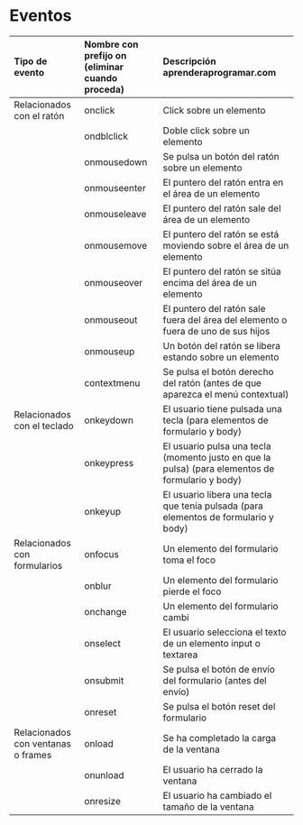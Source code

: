 # Eventos

|Tipo de evento|Nombre con prefijo on (eliminar cuando proceda)|Descripción aprenderaprogramar.com|
|:----|:----|:----|
|Relacionados con el ratón|onclick|Click sobre un elemento|
| |ondblclick|Doble click sobre un elemento|
| |onmousedown|Se pulsa un botón del ratón sobre un elemento|
| |onmouseenter|El puntero del ratón entra en el área de un elemento|
| |onmouseleave|El puntero del ratón sale del área de un elemento|
| |onmousemove|El puntero del ratón se está moviendo sobre el área de un elemento|
| |onmouseover|El puntero del ratón se sitúa encima del área de un elemento|
| |onmouseout|El puntero del ratón sale fuera del área del elemento o fuera de uno de sus hijos|
| |onmouseup|Un botón del ratón se libera estando sobre un elemento|
| |contextmenu|Se pulsa el botón derecho del ratón (antes de que aparezca el menú contextual)|
|Relacionados con el teclado|onkeydown|El usuario tiene pulsada una tecla (para elementos de formulario y body)|
| |onkeypress|El usuario pulsa una tecla (momento justo en que la pulsa) (para elementos de formulario y body)|
| |onkeyup|El usuario libera una tecla que tenía pulsada (para elementos de formulario y body)|
|Relacionados con formularios|onfocus|Un elemento del formulario toma el foco|
| |onblur|Un elemento del formulario pierde el foco|
| |onchange|Un elemento del formulario cambi|
| |onselect|El usuario selecciona el texto de un elemento input o textarea|
| |onsubmit|Se pulsa el botón de envío del formulario (antes del envío)|
| |onreset|Se pulsa el botón reset del formulario|
|Relacionados con ventanas o frames|onload|Se ha completado la carga de la ventana|
| |onunload|El usuario ha cerrado la ventana|
| |onresize|El usuario ha cambiado el tamaño de la ventana|
